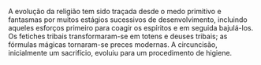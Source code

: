 ﻿A evolução da religião tem sido traçada desde o medo primitivo e fantasmas por muitos estágios sucessivos de desenvolvimento, incluindo aqueles esforços primeiro para coagir os espíritos e em seguida bajulá-los. Os fetiches tribais transformaram-se em totens e deuses tribais; as fórmulas mágicas tornaram-se preces modernas. A circuncisão, inicialmente um sacrifício, evoluiu para um procedimento de higiene.